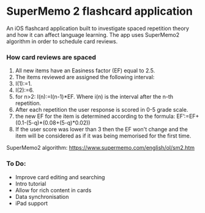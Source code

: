 # SuperMemo 2 flashcard application
An iOS flashcard application built to investigate spaced repetition theory and how it can affect language learning. The app uses SuperMemo2 algorithm in order to schedule card reviews. 

### How card reviews are spaced
1. All new items have an Easiness factor (EF) equal to 2.5.
2. The items reviewed are assigned the following interval:
  1. I(1):=1. 
  2. I(2):=6.
  3. for n>2: I(n):=I(n-1)*EF. Where i(n) is the interval after the n-th repetition.
3. After each repetition the user response is scored in 0-5 grade scale.
4. the new EF for the item is determined according to the formula: EF’:=EF+(0.1-(5-q)*(0.08+(5-q)*0.02)) 
5. If the user score was lower than 3 then the EF won't change and the item will be considered as if it was being memorised for the first
time. 

SuperMemo2 algorithm: https://www.supermemo.com/english/ol/sm2.htm

### To Do:
- Improve card editing and searching
- Intro tutorial
- Allow for rich content in cards
- Data synchronisation
- iPad support
